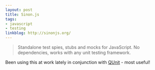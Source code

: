 ```yaml
---
layout: post
title: Sinon.js
tags:
- javascript
- testing
linkblog: http://sinonjs.org/
---
```


> Standalone test spies, stubs and mocks for JavaScript. No dependencies, works with any unit testing framework.

Been using this at work lately in conjunction with [QUnit](https://github.com/jquery/qunit) - most useful!
